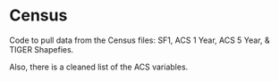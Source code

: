 # Census

Code to pull data from the Census files: SF1, ACS 1 Year, ACS 5 Year, & TIGER Shapefies.

Also, there is a cleaned list of the ACS variables.



